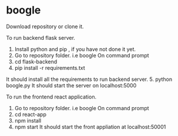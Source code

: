 # boogle

Download repository or clone it.

To run backend flask server.
1. Install python and pip , if you have not done it yet.
2. Go to repository folder. i.e boogle
On command prompt
3. cd flask-backend
4. pip install -r requirements.txt

It should install all the requirements to run backend server.
5. python boogle.py
It should start the server on localhost:5000


To run the frontend react application.

1. Go to repository folder. i.e boogle
On command prompt
2. cd react-app
3. npm install
4. npm start
It should start the front appliation at localhost:50001
